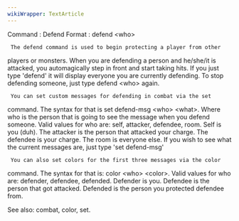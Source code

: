 ```yaml
---
wikiWrapper: TextArticle
---
```

Command : Defend
Format  : defend &lt;who&gt;
 
     The defend command is used to begin protecting a player from other
players or monsters.  When you are defending a person and he/she/it is
attacked, you automagically step in front and start taking hits.  If you 
just type 'defend' it will display everyone you are currently defending.
To stop defending someone, just type defend &lt;who&gt; again.

     You can set custom messages for defending in combat via the set
command.  The syntax for that is set defend-msg &lt;who&gt; &lt;what&gt;.  Where who
is the person that is going to see the message when you defend someone.
Valid values for who are: self, attacker, defendee, room.
Self is you (duh).  The attacker is the person that attacked your charge.
The defendee is your charge.  The room is everyone else.
If you wish to see what the current messages are, just type 'set defend-msg'

     You can also set colors for the first three messages via the color
command.  The syntax for that is: color &lt;who&gt; &lt;color&gt;.  Valid values for
who are: defender, defendee, defended.  Defender is you.  Defendee is the
person that got attacked.  Defended is the person you protected defendee
from.

See also: combat, color, set.
